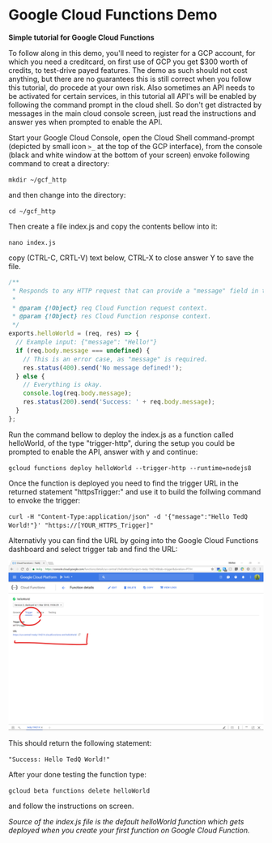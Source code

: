 # Google Cloud Functions Demo

**Simple tutorial for Google Cloud Functions**

To follow along in this demo, you'll need to register for a GCP account, for which you need a creditcard, on first use of GCP you get $300 worth of credits, to test-drive payed features. The demo as such should not cost anything, but there are no guarantees this is still correct when you follow this tutorial, do procede at your own risk. Also sometimes an API needs to be activated for certain services, in this tutorial all API's will be enabled by following the command prompt in the cloud shell. So don't get distracted by messages in the main cloud console screen, just read the instructions and answer yes when prompted to enable the API.
 
Start your Google Cloud Console, open the Cloud Shell command-prompt (depicted by small icon `>_` at the top of the GCP interface), from the console (black and white window at the bottom of your screen) envoke following command to creat a directory:

`mkdir ~/gcf_http`

and then change into the directory:

`cd ~/gcf_http`

Then create a file index.js and copy the contents bellow into it:

`nano index.js`

copy (CTRL-C, CRTL-V) text below, CTRL-X to close answer Y to save the file.


```javascript
/**
 * Responds to any HTTP request that can provide a "message" field in the body.
 *
 * @param {!Object} req Cloud Function request context.
 * @param {!Object} res Cloud Function response context.
 */
exports.helloWorld = (req, res) => {
  // Example input: {"message": "Hello!"}
  if (req.body.message === undefined) {
    // This is an error case, as "message" is required.
    res.status(400).send('No message defined!');
  } else {
    // Everything is okay.
    console.log(req.body.message);
    res.status(200).send('Success: ' + req.body.message);
  }
};
```

Run the command bellow to deploy the index.js as a function called helloWorld, of the type "trigger-http", during the setup you could be prompted to enable the API, answer with y and continue:

`gcloud functions deploy helloWorld --trigger-http --runtime=nodejs8`

Once the function is deployed you need to find the trigger URL in the returned statement "httpsTrigger:" and use it to build the follwing command to envoke the trigger:

`curl -H "Content-Type:application/json" -d '{"message":"Hello TedQ World!"}' "https://[YOUR_HTTPS_Trigger]"`

Alternativly you can find the URL by going into the Google Cloud Functions dashboard and select trigger tab and find the URL:

![image](https://raw.githubusercontent.com/quintest/tedq/master/Aantekening%20(15).png)


This should return the following statement:

`"Success: Hello TedQ World!"`

After your done testing the function type:

`gcloud beta functions delete helloWorld`

and follow the instructions on screen.

*Source of the index.js file is the default helloWorld function which gets deployed when you create your first function on Google Cloud Function.*
